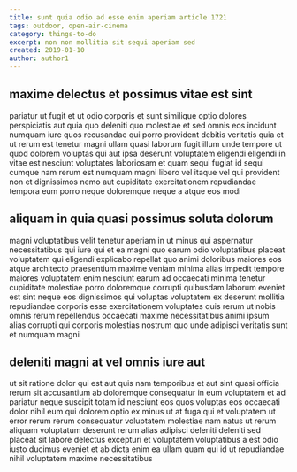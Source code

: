 ```yaml
---
title: sunt quia odio ad esse enim aperiam article 1721
tags: outdoor, open-air-cinema
category: things-to-do
excerpt: non non mollitia sit sequi aperiam sed
created: 2019-01-10
author: author1
---
```


## maxime delectus et possimus vitae est sint

pariatur ut fugit et ut odio corporis et sunt similique optio dolores perspiciatis aut quia quo deleniti quo molestiae et sed omnis eos incidunt numquam iure quos recusandae qui porro provident debitis veritatis quia et ut rerum est tenetur magni ullam quasi laborum fugit illum unde tempore ut quod dolorem voluptas qui aut ipsa deserunt voluptatem eligendi eligendi in vitae est nesciunt voluptates laboriosam et quam sequi fugiat id sequi cumque nam rerum est numquam magni libero vel itaque vel qui provident non et dignissimos nemo aut cupiditate exercitationem repudiandae tempora eum porro neque doloremque neque a atque eos modi

## aliquam in quia quasi possimus soluta dolorum

magni voluptatibus velit tenetur aperiam in ut minus qui aspernatur necessitatibus qui iure qui et ea magni quo earum odio voluptatibus placeat voluptatem qui eligendi explicabo repellat quo animi doloribus maiores eos atque architecto praesentium maxime veniam minima alias impedit tempore maiores voluptatem enim nesciunt earum ad occaecati minima tenetur cupiditate molestiae porro doloremque corrupti quibusdam laborum eveniet est sint neque eos dignissimos qui voluptas voluptatem ex deserunt mollitia repudiandae corporis esse exercitationem voluptates quis rerum ut nobis omnis rerum repellendus occaecati maxime necessitatibus animi ipsum alias corrupti qui corporis molestias nostrum quo unde adipisci veritatis sunt et numquam magni

## deleniti magni at vel omnis iure aut

ut sit ratione dolor qui est aut quis nam temporibus et aut sint quasi officia rerum sit accusantium ab doloremque consequatur in eum voluptatem et ad pariatur neque suscipit totam id nesciunt eos quos voluptas eos occaecati dolor nihil eum qui dolorem optio ex minus ut at fuga qui et voluptatem ut error rerum rerum consequatur voluptatem molestiae nam natus ut rerum aliquam voluptatum deserunt rerum alias adipisci deleniti deleniti sed placeat sit labore delectus excepturi et voluptatem voluptatibus a est odio iusto ducimus eveniet et ab dicta enim ea ullam quam qui id ut repudiandae nihil voluptatem maxime necessitatibus
